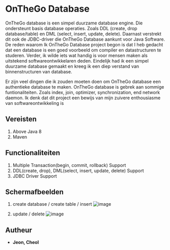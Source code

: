 # OnTheGo Database

OnTheGo database is een simpel duurzame database engine. Die ondersteunt basis database operaties. Zoals DDL (create, drop database/table) en DML (select, insert, update, delete). Daarnast verstrekt dit ook de JDBC-driver die OnTheGo Database aankunt voor Java Software. De reden waarom Ik OnTheGo Database project begon is dat I heb gedacht dat een database is een goed voorbeeld om compiler en datastructuren te studeren. Verder, ik wilde iets wat handig is voor mensen maken als uitstekend softwareontwikkelaren deden. Eindelijk had ik een simpel duurzame database gemaakt en kreeg ik een diep verstand van binnenstructuren van database.  

Er zijn veel dingen die ik zouden moeten doen om OnTheGo database een authentieke database te maken. OnTheGo database is gebrek aan sommige funtionaliteiten. Zoals index, join, optimizer, synchronization, end network daemon. Ik denk dat dit project een bewijs van mijn zuivere enthousiasme van softwareontwikkeling is  

## Vereisten

1. Above Java 8 
2. Maven

## Functionaliteiten

1. Multiple Transaction(begin, commit, rollback) Support
2. DDL(create, drop), DML(select, insert, update, delete) Support 
3. JDBC Driver Support

## Schermafbeelden

1. create database / create table / insert
![image](https://github.com/nieuwmijnleven/OnTheGoDatabase/assets/56591823/507462dd-9b8e-4c9f-b8dc-76df1d722c83)

2. update / delete
![image](https://github.com/nieuwmijnleven/OnTheGoDatabase/assets/56591823/30f5b09f-d44e-458d-9a79-c17bdaaabfaf)

## Autheur

* **Jeon, Cheol** 

